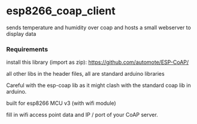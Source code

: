 # esp8266_coap_client
sends temperature and humidity over coap and hosts a small webserver to display data

### Requirements
install this library (import as zip):
https://github.com/automote/ESP-CoAP/

all other libs in the header files, all are standard arduino libraries

Careful with the esp-coap lib as it might clash with the standard coap lib in arduino.

built for esp8266 MCU v3 (with wifi module)

fill in wifi access point data and IP / port of your CoAP server.


